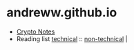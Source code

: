 # andreww.github.io

* [Crypto Notes](./cryptonotes.md)
* Reading list  [technical](./technical-reading-list.md) :: [non-technical](./reading-list.md) |
